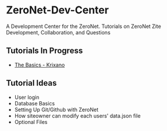 # ZeroNet-Dev-Center
A Development Center for the ZeroNet. Tutorials on ZeroNet Zite Development, Collaboration, and Questions

## Tutorials In Progress
* [The Basics - Krixano](https://github.com/krixano/ZeroNet-Dev-Center/issues/1)

## Tutorial Ideas
* User login
* Database Basics
* Setting Up Git/Github with ZeroNet
* How siteowner can modify each users' data.json file
* Optional Files